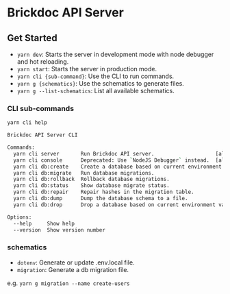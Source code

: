 # Brickdoc API Server

## Get Started

* `yarn dev`: Starts the server in development mode with node debugger and hot reloading.
* `yarn start`: Starts the server in production mode.
* `yarn cli {sub-command}`: Use the CLI to run commands.
* `yarn g {schematics}`: Use the schematics to generate files.
* `yarn g --list-schematics`: List all available schematics.

### CLI sub-commands

```bash
yarn cli help

Brickdoc API Server CLI

Commands:
  yarn cli server       Run Brickdoc API server.                    [aliases: s]
  yarn cli console      Deprecated: Use `NodeJS Debugger` instead.  [aliases: c]
  yarn cli db:create    Create a database based on current environment variable.
  yarn cli db:migrate   Run database migrations.
  yarn cli db:rollback  Rollback database migrations.
  yarn cli db:status    Show database migrate status.
  yarn cli db:repair    Repair hashes in the migration table.
  yarn cli db:dump      Dump the database schema to a file.
  yarn cli db:drop      Drop a database based on current environment variable.

Options:
  --help     Show help                                                 [boolean]
  --version  Show version number                                       [boolean]
```

### schematics

* `dotenv`: Generate or update .env.local file.
* `migration`: Generate a db migration file.

e.g. `yarn g migration --name create-users`
